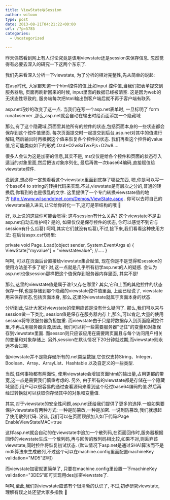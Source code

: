 ```yaml
---
title: ViewState与Session
author: wiloon
type: post
date: 2013-08-21T04:21:22+00:00
url: /?p=5785
categories:
  - Uncategorized

---
```

<span>昨天偶然看到网上有人讨论究竟是该用viewstate还是session来保存信息. 忽然觉得有必要去深入的研究一下这两个东东了.</span>

<span>我们先来看深入分析一下viewstate, 为了分析的相对完整性,先从简单的说起:</span>

<span>在asp时代, 大家都知道一个html控件的值,比如input 控件值,当我们把表单提交到服务器后, 页面再刷新回来的时候, input里面的数据已经被清空. 这是因为web的无状态性导致的, 服务端每次把html输出到客户端后就不再于客户端有联系.</span>

<span>asp.net巧妙的改变了这一点. 当我们在写一个asp.net表单时, 一旦标明了 form runat=server ,那么,asp.net就会自动在输出时给页面添加一个隐藏域</span>


  <input type="hidden" name="__VIEWSTATE" value="">


那么,有了这个隐藏域,页面里其他所有的控件的状态,包括页面本身的一些状态都会保存到这个控件值里面. 每次页面提交时一起提交到后台,asp.net对其中的值进行解码,然后输出时再根据这个值来恢复各个控件的状态. 我们再看这个控件的value值,它可能类似如下的形式:Oz4+O2w8aTwxPjs+O2w8&#8230;.
  
很多人会认为这是加密的信息,其实不是, ms仅仅是给各个控件和页面的状态存入适当的对象里面,然后把该对象序列化, 最后再做一次base64编码,直接赋值给viewstate控件.

说到这,想必你一定想看看这个viewstate里面到底存了哪些东西, 嗯,你是可以写一个base64 to string的转换代码来实现.不过,viewstate是有层次之分的,普通的转换后,你看到的也是很乱的文字. 这里提供了一个专门转换viewstate值的地方 [<span style="text-decoration: underline;"><span style="color: #0000ff;">http://www.wilsondotnet.com/Demos/ViewState.aspx</span></span>][1] . 你可以去将自己的viewstate输入进去,让它给你转化一下,这可是带结构的哦 🙂

好, 以上说的这些你可能会觉得: 这与session有什么关系? 这个viewstate不是由asp.net自动去维护吗? 是的, 如果仅仅是保存控件的状态, 你可以感觉不到它与session有什么瓜葛( 呵呵,其实它们就没有瓜葛),不过,接下来,我们看看这种使用方法: 在后台aspx.cs代码里:


  private void Page_Load(object sender, System.EventArgs e) { ViewState["myvalue"] = "viewstatevalue"; //&#8230;.. }


呵呵, 可以在页面后台直接给viewstate集合赋值, 现在你是不是觉得和session的使用方法差不多了呢? 对,这一点就是几乎所有初学asp.net的人的疑惑. 会认为asp.net也像session那样把这个值保存到服务器内存里面, 其实不是!

那么,这里的viewstate值是属于谁?又存在哪里? 其实,它和上面的其他控件的状态保存一样,也是存储到那个隐藏的viewstate控件值里面, 上面已经说了, viewstate用来保存状态,包括页面本身, 那么,这里的viewstate就属于页面本身的状态.

分析到此,估计大家对viewstate的使用应该是没有什么疑问了. 那么,我们可以来与session做一下类比, session值是保存在服务器内存上,那么,可以肯定,大量的使用session将导致服务器负担加重. 而viewstate由于只是将数据存入到页面隐藏控件里,不再占用服务器资源,因此, 我们可以将一些需要服务器"记住"的变量和对象保存到viewstate里面. 而sesson则只应该应用在需要跨页面且与每个访问用户相关的变量和对象存储上. 另外,session在默认情况下20分钟就过期,而viewstate则永远不会过期.

但viewstate并不是能存储所有的.net类型数据,它仅仅支持String、Integer、Boolean、Array、ArrayList、Hashtable 以及自定义的一些类型.

当然,任何事物都有两面性, 使用viewstate会增加页面html的输出量,占用更都的带宽,这一点是需要我们慎重考虑的. 另外, 由于所有的viewstate都是存储在一个隐藏域里面,用户可以很容易的通过查看源码来看到这个经过base64编码的值.然后再经过转换就可以获取你存储其中的对象和变量值.

其实,对于viewstate的安全性问题,asp.net还给我们提供了更多的选择.一般如果要保护viewstate有两种方式: 一种是防篡改,一种是加密. 一说到防篡改,我们就想起了使用散列代码. 没错, 我们可以在页面顶部加入如下代码:Page EnableViewStateMAC=true

这样asp.net就会自动的在viewstate中追加一个散列码,在页面回传时,服务器根据回传的viewstate生成一个散列码,再与回传的散列码相比较,如果不对,则丢弃该viewstate,同时控件将恢复初试状态. (默认情况下asp.net是通过SHA1算法而不是md5算法来生成散列,不过这个可以在machine.config里面配置machineKey validation="MD5"即可)

而viewstate加密就更简单了, 只要在machine.config里设置一下machineKey validation="3DES"即可实现用des加密viewstate了.

<span>呵呵,至此,我们对viewstate应该有个很清晰的认识了, 不过,初步研究viewstate, 理解有误之处还望大家多指教 🙂</span>

 [1]: http://www.wilsondotnet.com/Demos/ViewState.aspx ""
